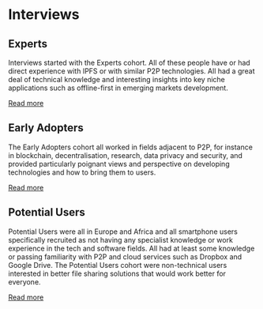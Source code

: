 # Interviews

## Experts

Interviews started with the Experts cohort. All of these people have or had direct experience with IPFS or with similar P2P technologies. All had a great deal of technical knowledge and interesting insights into key niche applications such as offline-first in emerging markets development.

[Read more](experts/)

## Early Adopters

The Early Adopters cohort all worked in fields adjacent to P2P, for instance in blockchain, decentralisation, research, data privacy and security, and provided particularly poignant views and perspective on developing technologies and how to bring them to users.

[Read more](early-adopters/)

## Potential Users

Potential Users were all in Europe and Africa and all smartphone users specifically recruited as not having any specialist knowledge or work experience in the tech and software fields. All had at least some knowledge or passing familiarity with P2P and cloud services such as Dropbox and Google Drive. The Potential Users cohort were non-technical users interested in better file sharing solutions that would work better for everyone.

[Read more](potential-users/)

